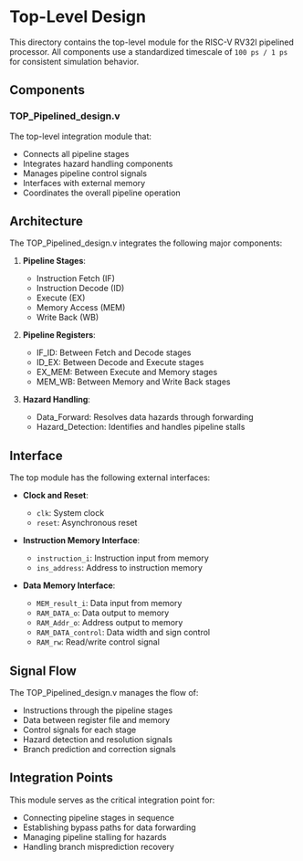 # Top-Level Design

This directory contains the top-level module for the RISC-V RV32I pipelined processor. All components use a standardized timescale of `100 ps / 1 ps` for consistent simulation behavior.

## Components

### TOP_Pipelined_design.v

The top-level integration module that:
- Connects all pipeline stages
- Integrates hazard handling components
- Manages pipeline control signals
- Interfaces with external memory
- Coordinates the overall pipeline operation

## Architecture

The TOP_Pipelined_design.v integrates the following major components:

1. **Pipeline Stages**:
   - Instruction Fetch (IF)
   - Instruction Decode (ID)
   - Execute (EX)
   - Memory Access (MEM)
   - Write Back (WB)

2. **Pipeline Registers**:
   - IF_ID: Between Fetch and Decode stages
   - ID_EX: Between Decode and Execute stages
   - EX_MEM: Between Execute and Memory stages
   - MEM_WB: Between Memory and Write Back stages

3. **Hazard Handling**:
   - Data_Forward: Resolves data hazards through forwarding
   - Hazard_Detection: Identifies and handles pipeline stalls

## Interface

The top module has the following external interfaces:

- **Clock and Reset**:
  - `clk`: System clock
  - `reset`: Asynchronous reset

- **Instruction Memory Interface**:
  - `instruction_i`: Instruction input from memory
  - `ins_address`: Address to instruction memory

- **Data Memory Interface**:
  - `MEM_result_i`: Data input from memory
  - `RAM_DATA_o`: Data output to memory
  - `RAM_Addr_o`: Address output to memory
  - `RAM_DATA_control`: Data width and sign control
  - `RAM_rw`: Read/write control signal

## Signal Flow

The TOP_Pipelined_design.v manages the flow of:
- Instructions through the pipeline stages
- Data between register file and memory
- Control signals for each stage
- Hazard detection and resolution signals
- Branch prediction and correction signals

## Integration Points

This module serves as the critical integration point for:
- Connecting pipeline stages in sequence
- Establishing bypass paths for data forwarding
- Managing pipeline stalling for hazards
- Handling branch misprediction recovery
